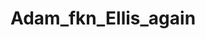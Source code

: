 ---
title: Adam_fkn_Ellis_again
crosslinks:
- comedynecromancy
- ComedyCemetery
- facepalm
- comics
- StoppedWorking
- funny
- imagehosting
---